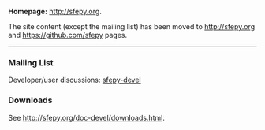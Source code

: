 **Homepage:** http://sfepy.org.

The site content (except the mailing list) has been moved to http://sfepy.org and https://github.com/sfepy pages.


---


### Mailing List ###

Developer/user discussions: [sfepy-devel](http://groups.google.com/group/sfepy-devel)

### Downloads ###

See http://sfepy.org/doc-devel/downloads.html.